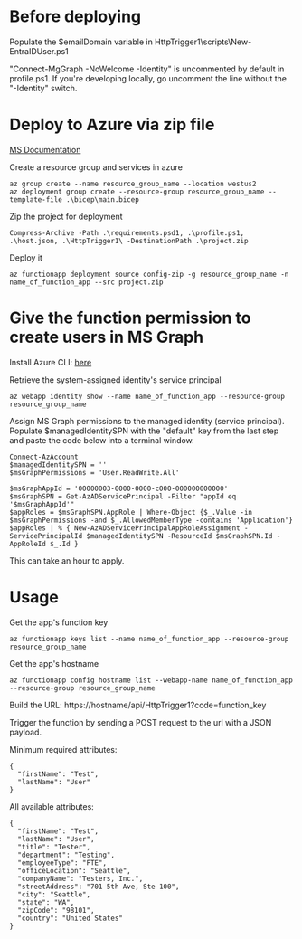 # Before deploying
Populate the $emailDomain variable in HttpTrigger1\scripts\New-EntraIDUser.ps1

"Connect-MgGraph -NoWelcome -Identity" is uncommented by default in profile.ps1. If you're developing locally, go uncomment the line without the "-Identity" switch.

# Deploy to Azure via zip file
[MS Documentation](https://learn.microsoft.com/en-us/azure/azure-functions/deployment-zip-push)

Create a resource group and services in azure
```
az group create --name resource_group_name --location westus2
az deployment group create --resource-group resource_group_name --template-file .\bicep\main.bicep
```

Zip the project for deployment
```
Compress-Archive -Path .\requirements.psd1, .\profile.ps1, .\host.json, .\HttpTrigger1\ -DestinationPath .\project.zip
```

Deploy it
```
az functionapp deployment source config-zip -g resource_group_name -n name_of_function_app --src project.zip
```


# Give the function permission to create users in MS Graph
Install Azure CLI: [here](https://learn.microsoft.com/en-us/cli/azure/)

Retrieve the system-assigned identity's service principal
```
az webapp identity show --name name_of_function_app --resource-group resource_group_name
```

Assign MS Graph permissions to the managed identity (service principal). Populate $managedIdentitySPN with the "default" key from the last step and paste the code below into a terminal window.
```
Connect-AzAccount
$managedIdentitySPN = ''
$msGraphPermissions = 'User.ReadWrite.All'

$msGraphAppId = '00000003-0000-0000-c000-000000000000'
$msGraphSPN = Get-AzADServicePrincipal -Filter "appId eq '$msGraphAppId'"
$appRoles = $msGraphSPN.AppRole | Where-Object {$_.Value -in $msGraphPermissions -and $_.AllowedMemberType -contains 'Application'}
$appRoles | % { New-AzADServicePrincipalAppRoleAssignment -ServicePrincipalId $managedIdentitySPN -ResourceId $msGraphSPN.Id -AppRoleId $_.Id }
```
This can take an hour to apply.

# Usage
Get the app's function key
```
az functionapp keys list --name name_of_function_app --resource-group resource_group_name
```

Get the app's hostname
```
az functionapp config hostname list --webapp-name name_of_function_app --resource-group resource_group_name
```

Build the URL: https://hostname/api/HttpTrigger1?code=function_key

Trigger the function by sending a POST request to the url with a JSON payload.

Minimum required attributes:
```
{
  "firstName": "Test",
  "lastName": "User"
}
```

All available attributes:
```
{
  "firstName": "Test",
  "lastName": "User",
  "title": "Tester",
  "department": "Testing",
  "employeeType": "FTE",
  "officeLocation": "Seattle",
  "companyName": "Testers, Inc.",
  "streetAddress": "701 5th Ave, Ste 100",
  "city": "Seattle",
  "state": "WA",
  "zipCode": "98101",
  "country": "United States"
}
```